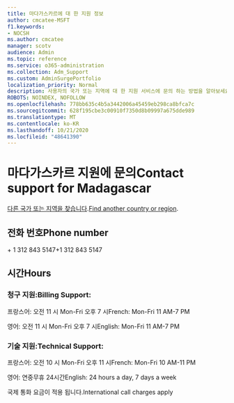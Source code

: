 ```yaml
---
title: 마다가스카르에 대 한 지원 정보
author: cmcatee-MSFT
f1.keywords:
- NOCSH
ms.author: cmcatee
manager: scotv
audience: Admin
ms.topic: reference
ms.service: o365-administration
ms.collection: Adm_Support
ms.custom: AdminSurgePortfolio
localization_priority: Normal
description: 사용자의 국가 또는 지역에 대 한 지원 서비스에 문의 하는 방법을 알아보세요.
ROBOTS: NOINDEX, NOFOLLOW
ms.openlocfilehash: 778bb635c4b5a3442006a45459eb298ca8bfca7c
ms.sourcegitcommit: 628f195cbe3c00910f7350d8b09997a675dde989
ms.translationtype: MT
ms.contentlocale: ko-KR
ms.lasthandoff: 10/21/2020
ms.locfileid: "48641390"
---
```

# <a name="contact-support-for-madagascar"></a><span data-ttu-id="738b5-103">마다가스카르 지원에 문의</span><span class="sxs-lookup"><span data-stu-id="738b5-103">Contact support for Madagascar</span></span>

<span data-ttu-id="738b5-104">[다른 국가 또는 지역을 찾습니다](../contact-support-for-business-products.md).</span><span class="sxs-lookup"><span data-stu-id="738b5-104">[Find another country or region](../contact-support-for-business-products.md).</span></span>

## <a name="phone-number"></a><span data-ttu-id="738b5-105">전화 번호</span><span class="sxs-lookup"><span data-stu-id="738b5-105">Phone number</span></span>
<span data-ttu-id="738b5-106">+ 1 312 843 5147</span><span class="sxs-lookup"><span data-stu-id="738b5-106">+1 312 843 5147</span></span>

## <a name="hours"></a><span data-ttu-id="738b5-107">시간</span><span class="sxs-lookup"><span data-stu-id="738b5-107">Hours</span></span>
### <a name="billing-support"></a><span data-ttu-id="738b5-108">청구 지원:</span><span class="sxs-lookup"><span data-stu-id="738b5-108">Billing Support:</span></span>

<span data-ttu-id="738b5-109">프랑스어: 오전 11 시 Mon-Fri 오후 7 시</span><span class="sxs-lookup"><span data-stu-id="738b5-109">French: Mon-Fri 11 AM-7 PM</span></span>

<span data-ttu-id="738b5-110">영어: 오전 11 시 Mon-Fri 오후 7 시</span><span class="sxs-lookup"><span data-stu-id="738b5-110">English: Mon-Fri 11 AM-7 PM</span></span>

### <a name="technical-support"></a><span data-ttu-id="738b5-111">기술 지원:</span><span class="sxs-lookup"><span data-stu-id="738b5-111">Technical Support:</span></span>

<span data-ttu-id="738b5-112">프랑스어: 오전 10 시 Mon-Fri 오후 11 시</span><span class="sxs-lookup"><span data-stu-id="738b5-112">French: Mon-Fri 10 AM-11 PM</span></span>

<span data-ttu-id="738b5-113">영어: 연중무휴 24시간</span><span class="sxs-lookup"><span data-stu-id="738b5-113">English: 24 hours a day, 7 days a week</span></span>

<span data-ttu-id="738b5-114">국제 통화 요금이 적용 됩니다.</span><span class="sxs-lookup"><span data-stu-id="738b5-114">International call charges apply</span></span>
